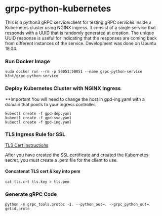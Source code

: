 # grpc-python-kubernetes
This is a python3 gRPC service/client for testing gRPC services inside a Kubernetes cluster using NGINX ingress. 
It consist of a single service that responds with a UUID that is randomly generated at creation. The unique UUID response is useful for indicating that the responses are coming back from different instances of the service. Development was done on Ubuntu 18.04.

### Run Docker Image
```
sudo docker run --rm -p 50051:50051 --name grpc-python-service k3nt/grpc-python-service
```

### Deploy Kubernetes Cluster with NGINX Ingress

**Important
You will need to change the host in gpd-ing.yaml with a domain that points to your ingress controller.

```
kubectl create -f gpd-dep.yaml
kubectl create -f gpd-svc.yaml
kubectl create -f gpd-ing.yaml
```
### TLS Ingress Rule for SSL
[TLS Cert Instructions](https://github.com/kubernetes/contrib/tree/master/ingress/controllers/nginx/examples/tls)

After you have created the SSL certificate and created the Kubernetes secret, you must create a .pem file for the client to use.

#### Concatenat TLS cert & key into pem
```
cat tls.crt tls.key > tls.pem
```

### Generate gRPC Code
```
python -m grpc_tools.protoc -I. --python_out=. --grpc_python_out=. getid.proto
```

